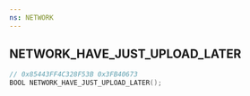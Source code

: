```yaml
---
ns: NETWORK
---
```

## NETWORK_HAVE_JUST_UPLOAD_LATER

```c
// 0x85443FF4C328F53B 0x3FB40673
BOOL NETWORK_HAVE_JUST_UPLOAD_LATER();
```

